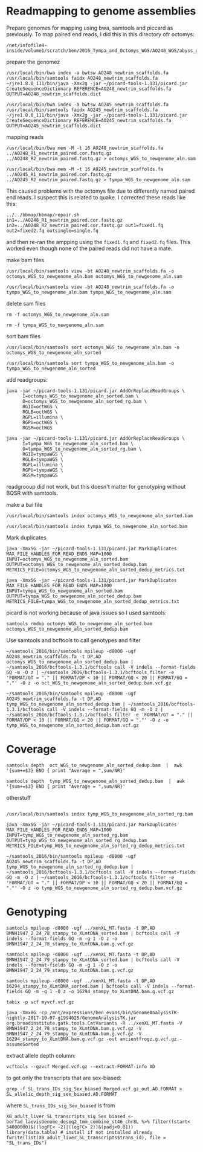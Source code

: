 # Readmapping to genome assemblies

Prepare genomes for mapping using bwa, samtools and piccard as previously.  To map paired end reads, I did this in this directory ofr octomys:
```
/net/infofile4-inside/volume1/scratch/ben/2016_Tympa_and_Octomys_WGS/AO248_WGS/abyss_genome_assembly
```

prepare the genomez
```
/usr/local/bin/bwa index -a bwtsw AO248_newtrim_scaffolds.fa
/usr/local/bin/samtools faidx AO248_newtrim_scaffolds.fa
~/jre1.8.0_111/bin/java -Xmx2g -jar ~/picard-tools-1.131/picard.jar CreateSequenceDictionary REFERENCE=AO248_newtrim_scaffolds.fa OUTPUT=AO248_newtrim_scaffolds.dict
```

```
/usr/local/bin/bwa index -a bwtsw AO245_newtrim_scaffolds.fa
/usr/local/bin/samtools faidx AO245_newtrim_scaffolds.fa
~/jre1.8.0_111/bin/java -Xmx2g -jar ~/picard-tools-1.131/picard.jar CreateSequenceDictionary REFERENCE=AO245_newtrim_scaffolds.fa OUTPUT=AO245_newtrim_scaffolds.dict
```

mapping reads

```
/usr/local/bin/bwa mem -M -t 16 AO248_newtrim_scaffolds.fa ../AO248_R1_newtrim_paired.cor.fastq.gz ../AO248_R2_newtrim_paired.fastq.gz > octomys_WGS_to_newgenome_aln.sam
```


```
/usr/local/bin/bwa mem -M -t 16 AO245_newtrim_scaffolds.fa ../AO245_R1_newtrim_paired.cor.fastq.gz ../AO245_R2_newtrim_paired.fastq.gz > tympa_WGS_to_newgenome_aln.sam
```

This caused problems with the octomys file due to differently named paired end reads.  I suspect this is related to quake.  I corrected these reads like this:

```
../../bbmap/bbmap/repair.sh in1=../AO248_R1_newtrim_paired.cor.fastq.gz in2=../AO248_R2_newtrim_paired.cor.fastq.gz out1=fixed1.fq out2=fixed2.fq outsingle=single.fq
```
and then re-ran the ampping using the `fixed1.fq` and `fixed2.fq` files. This worked even though none of the paired reads did not have a mate.


make bam files

```
/usr/local/bin/samtools view -bt AO248_newtrim_scaffolds.fa -o octomys_WGS_to_newgenome_aln.bam octomys_WGS_to_newgenome_aln.sam
```

```
/usr/local/bin/samtools view -bt AO248_newtrim_scaffolds.fa -o tympa_WGS_to_newgenome_aln.bam tympa_WGS_to_newgenome_aln.sam
```

delete sam files

```
rm -f octomys_WGS_to_newgenome_aln.sam
```
```
rm -f tympa_WGS_to_newgenome_aln.sam
```

sort bam files
```
/usr/local/bin/samtools sort octomys_WGS_to_newgenome_aln.bam -o octomys_WGS_to_newgenome_aln_sorted
```
```
/usr/local/bin/samtools sort tympa_WGS_to_newgenome_aln.bam -o tympa_WGS_to_newgenome_aln_sorted
```

add readgroups:

```
java -jar ~/picard-tools-1.131/picard.jar AddOrReplaceReadGroups \
      I=octomys_WGS_to_newgenome_aln_sorted.bam \
      O=octomys_WGS_to_newgenome_aln_sorted_rg.bam \
      RGID=octWGS \
      RGLB=octWGS \
      RGPL=illumina \
      RGPU=octWGS \
      RGSM=octWGS
```

```
java -jar ~/picard-tools-1.131/picard.jar AddOrReplaceReadGroups \
      I=tympa_WGS_to_newgenome_aln_sorted.bam \
      O=tympa_WGS_to_newgenome_aln_sorted_rg.bam \
      RGID=tympaWGS \
      RGLB=tympaWGS \
      RGPL=illumina \
      RGPU=tympaWGS \
      RGSM=tympaWGS
```
readgrooup did not work, but this doesn't matter for genotyping without BQSR with samtools.

make a bai file
```
/usr/local/bin/samtools index octomys_WGS_to_newgenome_aln_sorted.bam
```
```
/usr/local/bin/samtools index tympa_WGS_to_newgenome_aln_sorted.bam
```
Mark duplicates

```
java -Xmx5G -jar ~/picard-tools-1.131/picard.jar MarkDuplicates MAX_FILE_HANDLES_FOR_READ_ENDS_MAP=1000 INPUT=octomys_WGS_to_newgenome_aln_sorted.bam OUTPUT=octomys_WGS_to_newgenome_aln_sorted_dedup.bam METRICS_FILE=octomys_WGS_to_newgenome_aln_sorted_dedup_metrics.txt
```
```
java -Xmx5G -jar ~/picard-tools-1.131/picard.jar MarkDuplicates MAX_FILE_HANDLES_FOR_READ_ENDS_MAP=1000 INPUT=tympa_WGS_to_newgenome_aln_sorted.bam OUTPUT=tympa_WGS_to_newgenome_aln_sorted_dedup.bam METRICS_FILE=tympa_WGS_to_newgenome_aln_sorted_dedup_metrics.txt
```

picard is not working because of java issues so I used samtools:
```
samtools rmdup octomys_WGS_to_newgenome_aln_sorted.bam octomys_WGS_to_newgenome_aln_sorted_dedup.bam
```


Use samtools and bcftools to call genotypes and filter


```
~/samtools_2016/bin/samtools mpileup -d8000 -ugf AO248_newtrim_scaffolds.fa -t DP,AD octomys_WGS_to_newgenome_aln_sorted_dedup.bam | ~/samtools_2016/bcftools-1.3.1/bcftools call -V indels --format-fields GQ -m -O z | ~/samtools_2016/bcftools-1.3.1/bcftools filter -e 'FORMAT/GT = "." || FORMAT/DP < 10 || FORMAT/GQ < 20 || FORMAT/GQ = "."' -O z -o oct_WGS_to_newgenome_aln_sorted_dedup.bam.vcf.gz
```

```
~/samtools_2016/bin/samtools mpileup -d8000 -ugf AO245_newtrim_scaffolds.fa -t DP,AD tymp_WGS_to_newgenome_aln_sorted_dedup.bam | ~/samtools_2016/bcftools-1.3.1/bcftools call -V indels --format-fields GQ -m -O z | ~/samtools_2016/bcftools-1.3.1/bcftools filter -e 'FORMAT/GT = "." || FORMAT/DP < 10 || FORMAT/GQ < 20 || FORMAT/GQ = "."' -O z -o tymp_WGS_to_newgenome_aln_sorted_dedup.bam.vcf.gz
```

# Coverage

```
samtools depth  oct_WGS_to_newgenome_aln_sorted_dedup.bam  |  awk '{sum+=$3} END { print "Average = ",sum/NR}'

```
```
samtools depth  tymp_WGS_to_newgenome_aln_sorted_dedup.bam  |  awk '{sum+=$3} END { print "Average = ",sum/NR}'
```

otherstuff
```

/usr/local/bin/samtools index tymp_WGS_to_newgenome_aln_sorted_rg.bam

java -Xmx5G -jar ~/picard-tools-1.131/picard.jar MarkDuplicates MAX_FILE_HANDLES_FOR_READ_ENDS_MAP=1000 INPUT=tymp_WGS_to_newgenome_aln_sorted_rg.bam OUTPUT=tymp_WGS_to_newgenome_aln_sorted_rg_dedup.bam METRICS_FILE=tymp_WGS_to_newgenome_aln_sorted_rg_dedup_metrics.txt

~/samtools_2016/bin/samtools mpileup -d8000 -ugf AO245_newtrim_scaffolds.fa -t DP,AD tymp_WGS_to_newgenome_aln_sorted_rg_dedup.bam | ~/samtools_2016/bcftools-1.3.1/bcftools call -V indels --format-fields GQ -m -O z | ~/samtools_2016/bcftools-1.3.1/bcftools filter -e 'FORMAT/GT = "." || FORMAT/DP < 10 || FORMAT/GQ < 20 || FORMAT/GQ = "."' -O z -o tymp_WGS_to_newgenome_aln_sorted_rg_dedup.bam.vcf.gz
```

# Genotyping
```
samtools mpileup -d8000 -ugf ../xenXL_MT.fasta -t DP,AD BMNH1947_2_24_78_stampy_to_XLmtDNA_sorted.bam | bcftools call -V indels --format-fields GQ -m -g 1 -O z -o BMNH1947_2_24_78_stampy_to_XLmtDNA.bam.g.vcf.gz
```
```
samtools mpileup -d8000 -ugf ../xenXL_MT.fasta -t DP,AD BMNH1947_2_24_79_stampy_to_XLmtDNA_sorted.bam | bcftools call -V indels --format-fields GQ -m -g 1 -O z -o BMNH1947_2_24_79_stampy_to_XLmtDNA.bam.g.vcf.gz
```
```
samtools mpileup -d8000 -ugf ../xenXL_MT.fasta -t DP,AD 16294_stampy_to_XLmtDNA_sorted.bam | bcftools call -V indels --format-fields GQ -m -g 1 -O z -o 16294_stampy_to_XLmtDNA.bam.g.vcf.gz
```
```
tabix -p vcf myvcf.vcf.gz
```
```
java -Xmx8G -cp /mnt/expressions/ben_evans/bin/GenomeAnalysisTK-nightly-2017-10-07-g1994025/GenomeAnalysisTK.jar org.broadinstitute.gatk.tools.CatVariants -R ../xenXL_MT.fasta -V BMNH1947_2_24_78_stampy_to_XLmtDNA.bam.g.vcf.gz -V BMNH1947_2_24_79_stampy_to_XLmtDNA.bam.g.vcf.gz -V 16294_stampy_to_XLmtDNA.bam.g.vcf.gz -out ancientfrogz.g.vcf.gz -assumeSorted
```
extract allele depth column:
```
vcftools --gzvcf Merged.vcf.gz --extract-FORMAT-info AD
```
to get only the transcripts that are sex-biased:
```
grep -f SL_trans_IDs_sig_Sex_biased Merged.vcf.gz_out.AD.FORMAT > SL_allelic_depth_sig_sex_biased.AD.FORMAT
```
where `SL_trans_IDs_sig_Sex_biased` is from 
```
XB_adult_liver_SL_transcripts_sig_Sex_biased <- borTad_laevisGenome_deseq2_tmm_combine_st46_chr8L %>% filter((start< 54000000)&((logFC< -2)|(logFC> 2))&(padj<0.01))
library(data.table) # install if not installed already
fwrite(list(XB_adult_liver_SL_transcripts$trans_id), file = "SL_trans_IDs")
```

